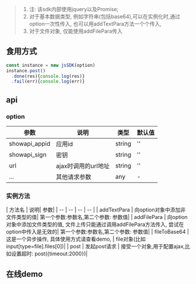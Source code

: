 > 1. 注: 该sdk内部使用jquery以及Promise; 
 > 2. 对于基本数据类型, 例如字符串(包括base64),可以在实例化时,通过option一次性传入, 也可以用addTextPara方法一个个传入,
 >3. 对于文件对象, 仅能使用addFilePara传入

## 食用方式
```javascript
const instance = new jsSDK(option)
instance.post()
  .done(res){console.log(res)}
  .fail(err){console.log(err)}
```


## api

### option

| 参数| 说明| 类型| 默认值
|  -- | -- | -- | --|
|showapi_appid| 应用id| string| ''
|showapi_sign | 密钥| string | ''
| url | ajax时调用的url地址 | string|''
|...| 其他请求参数| any | -


### 实例方法

| 方法名 | 说明| 参数|
|  -- | -- | -- | -- |
| addTextPara | 向option对象中添加非文件类型的值| 第一个参数:参数名,第二个参数: 参数值|
| addFilePara | 向option对象中添加文件类型的值, 文件上传只能通过调用addFilePara方法传入, 尝试在option中传入是无效的| 第一个参数:参数名,第二个参数: 参数值|
| fileToBase64 | 这是一个异步操作, 具体使用方式请查看demo, | file对象(比如input[type=file].files[0])|
| post | 发起post请求  | 接受一个对象,用于配置ajax,比如设置超时: post({timeout:2000})|

## 在线demo


